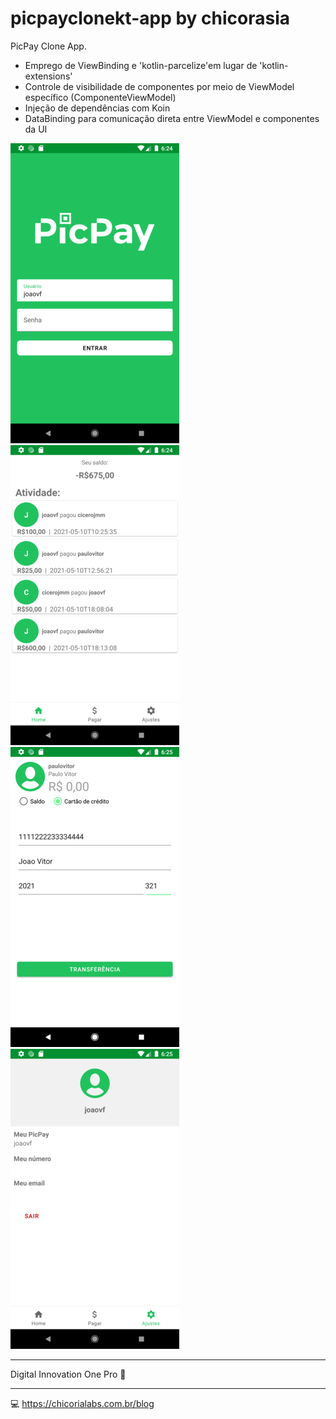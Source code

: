 # picpayclonekt-app by chicorasia

PicPay Clone App.

- Emprego de ViewBinding e 'kotlin-parcelize'em lugar de 'kotlin-extensions'
- Controle de visibilidade de componentes por meio de ViewModel específico (ComponenteViewModel)
- Injeção de dependências com Koin
- DataBinding para comunicação direta entre ViewModel e componentes da UI



![tela de login](Screenshot_1.png)
![tela home](Screenshot_2.png)
![tela de transferencia](Screenshot_3.png)
![tela de ajustes](Screenshot_4.png)

****
Digital Innovation One Pro :orange_heart: 
****
:computer: https://chicorialabs.com.br/blog
